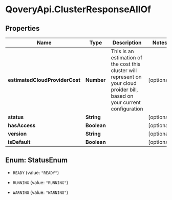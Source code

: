 # QoveryApi.ClusterResponseAllOf

## Properties

Name | Type | Description | Notes
------------ | ------------- | ------------- | -------------
**estimatedCloudProviderCost** | **Number** | This is an estimation of the cost this cluster will represent on your cloud proider bill, based on your current configuration | [optional] 
**status** | **String** |  | [optional] 
**hasAccess** | **Boolean** |  | [optional] 
**version** | **String** |  | [optional] 
**isDefault** | **Boolean** |  | [optional] 



## Enum: StatusEnum


* `READY` (value: `"READY"`)

* `RUNNING` (value: `"RUNNING"`)

* `WARNING` (value: `"WARNING"`)




